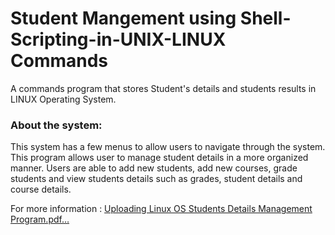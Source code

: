 # Student Mangement using Shell-Scripting-in-UNIX-LINUX Commands
A commands program that stores Student's details and students results in LINUX Operating System. 

### About the system:
This system has a few menus to allow users to navigate through the system. 
This program allows user to manage student details in a more organized manner. Users are able to add new students, add new courses, grade students and view students details such as grades, student details and course details.


For more information :
[Uploading Linux OS Students Details Management Program.pdf…]()
